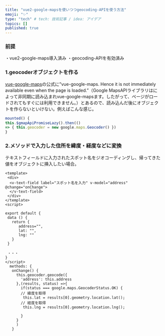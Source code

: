 ```yaml
---
title: "vue2-google-mapsを使いつつgeocoding-APIを使う方法"
emoji: "✨"
type: "tech" # tech: 技術記事 / idea: アイデア
topics: []
published: true
---
```


### 前提

・vue2-google-maps導入済み
・geocoding-APIを有効済み

### 1.geocoderオブジェクトを作る

[vue-google-maps](https://github.com/xkjyeah/vue-google-maps/wiki/vue-google-maps-FAQ)の公式に”vue-google-maps. Hence it is not immediately available even when the page is loaded.”（Google MapsAPIライブラリはによって非同期に読み込まれvue-google-mapsます。したがって、ページがロードされてもすぐには利用できません。）とあるので、読み込んだ後にオブジェクトを作らないといけない。例えばこんな感じ。

```javascript
mounted() {
this.$gmapApiPromiseLazy().then(() 
=> { this.geocoder = new google.maps.Geocoder() })
}
```

### 2.メソッドで入力した住所を緯度・経度などに変換

テキストフィールドに入力されたスポット名をジオコーディングし、帰ってきた値をオブジェクトに挿入したい場合。

```vue
<template>
 <div>
  <v-text-field label="スポット名を入力" v-model="address" @change="onChange">
  </v-text-field>
 </div>
</template>
<script>

export default {
 data () {
   return {
      address="",
      lat: "",
      lng: ""
   }
 }
 
 ・・・
}
</script>
  methods: {
   onChange() {
     this.geocoder.geocode({
       'address': this.address
     },(results, status) =>{
       if(status === google.maps.GeocoderStatus.OK) {
       // 緯度を取得
        this.lat = results[0].geometry.location.lat();
       // 経度を取得
        this.lng = results[0].geometry.location.lng();

       }
     }
     )
   }
 
```
